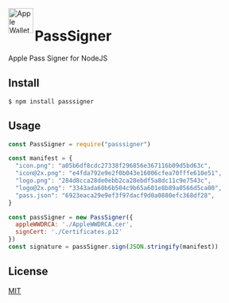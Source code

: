 <img src="https://docs-assets.developer.apple.com/published/c104c9bff0/841b02dd-b78c-4cad-8da4-700761d34e14.png" width="50" height="50" alt="Apple Wallet Logo" align="left" />

# PassSigner

Apple Pass Signer for NodeJS

## Install

```
$ npm install passsigner
```

## Usage

```js
const PassSigner = require("passsigner")

const manifest = {
  "icon.png": "a05b6df8cdc27338f296856e367116b09d5bd63c",
  "icon@2x.png": "e4fda792e9e2f0b043e16006cfea70fffe610e51",
  "logo.png": "284d8cca28de0ebb2ca28ebdf5a8dc11c9e7543c",
  "logo@2x.png": "3343ada60b6b504c9b65a601e8b89a0566d5ca00",
  "pass.json": "6923eaca29e9ef3f97dacf9d0a0880efc368df28",
}

const passSigner = new PassSigner({
  appleWWDRCA: './AppleWWDRCA.cer',
  signCert: './Certificates.p12'
})
const signature = passSigner.sign(JSON.stringify(manifest))
```

## License

[MIT](LICENSE)